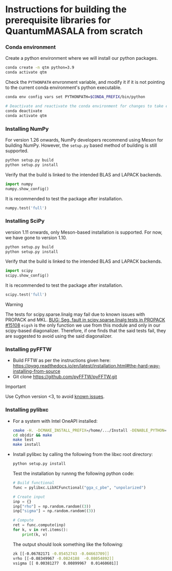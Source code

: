 # Instructions for building the prerequisite libraries for QuantumMASALA from scratch

### Conda environment
Create a python environment where we will install our python packages.
```bash
conda create -n qtm python=3.9
conda activate qtm
```

Check the `PYTHONPATH` envronment variable, and modify it if it is not pointing to the current conda environment's python executable.
```bash
conda env config vars set PYTHONPATH=$CONDA_PREFIX/bin/python

# Deactivate and reactivate the conda environment for changes to take effect
conda deactivate
conda activate qtm
```

### Installing NumPy

For version 1.26 onwards, NumPy developers recommend using Meson for building NumPy.
However, the `setup.py` based method of building is still supported.
```bash
python setup.py build
python setup.py install
```
Verify that the build is linked to the intended BLAS and LAPACK backends.
```python
import numpy
numpy.show_config()
```
It is recommended to test the package after installation.
```python
numpy.test('full')
```

### Installing SciPy

version 1.11 onwards, only Meson-based installation is supported.
For now, we have gone to version 1.10.
```bash
python setup.py build
python setup.py install
```
Verify that the build is linked to the intended BLAS and LAPACK backends.
```python
import scipy
scipy.show_config()
```
It is recommended to test the package after installation.
```python
scipy.test('full')
```

> [!WARNING]
> The tests for scipy.sparse.linalg may fail due to known issues with PROPACK and MKL.
> [BUG: Seg. fault in scipy.sparse.linalg tests in PROPACK #15108](https://github.com/scipy/scipy/issues/15108)
> `eigsh` is the only function we use from this module and only in our scipy-based diagonalizer. Therefore, if one finds that the said tests fail, they are suggested to avoid using the said diagonalizer.


### Installing pyFFTW
- Build FFTW as per the instructions given here: https://pyqg.readthedocs.io/en/latest/installation.html#the-hard-way-installing-from-source
- Git clone https://github.com/pyFFTW/pyFFTW.git
> [!IMPORTANT]
> Use Cython version <3, to avoid [known issues](https://github.com/pyFFTW/pyFFTW/issues/362#issue-1868263621).


### Installing pylibxc

- For a system with Intel OneAPI installed:
  ```bash
  cmake -H. -DCMAKE_INSTALL_PREFIX=/home/.../Install -DENABLE_PYTHON=ON -DBUILD_SHARED_LIBS=ON -DENABLE_FORTRAN=ON -DCMAKE_Fortran_COMPILER=ifort -DCMAKE_C_COMPILER=icx -Bobjdir
  cd objdir && make
  make test
  make install
  ```

- Install pylibxc by calling the following from the libxc root directory:
  ```bash
  python setup.py install
  ```
  Test the installation by runnng the following python code:
  ```python
  # Build functional
  func = pylibxc.LibXCFunctional("gga_c_pbe", "unpolarized")

  # Create input
  inp = {}
  inp["rho"] = np.random.random((3))
  inp["sigma"] = np.random.random((3))

  # Compute
  ret = func.compute(inp)
  for k, v in ret.items():
      print(k, v)
  ```
  The output should look something like the following:
  ```bash
  zk [[-0.06782171 -0.05452743 -0.04663709]]
  vrho [[-0.08349967 -0.0824188  -0.08054892]]
  vsigma [[ 0.00381277  0.00899967  0.01460601]]

  ```